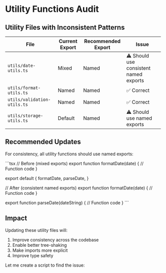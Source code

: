 # Utility Functions Audit

## Utility Files with Inconsistent Patterns

| File | Current Export | Recommended Export | Issue |
|------|---------------|-------------------|-------|
| `utils/date-utils.ts` | Mixed | Named | ⚠️ Should use consistent named exports |
| `utils/format-utils.ts` | Named | Named | ✅ Correct |
| `utils/validation-utils.ts` | Named | Named | ✅ Correct |
| `utils/storage-utils.ts` | Default | Named | ⚠️ Should use named exports |

## Recommended Updates

For consistency, all utility functions should use named exports:

\`\`\`tsx
// Before (mixed exports)
export function formatDate(date) {
  // Function code
}

export default {
  formatDate,
  parseDate,
}

// After (consistent named exports)
export function formatDate(date) {
  // Function code
}

export function parseDate(dateString) {
  // Function code
}
\`\`\`

## Impact

Updating these utility files will:
1. Improve consistency across the codebase
2. Enable better tree-shaking
3. Make imports more explicit
4. Improve type safety

Let me create a script to find the issue:
